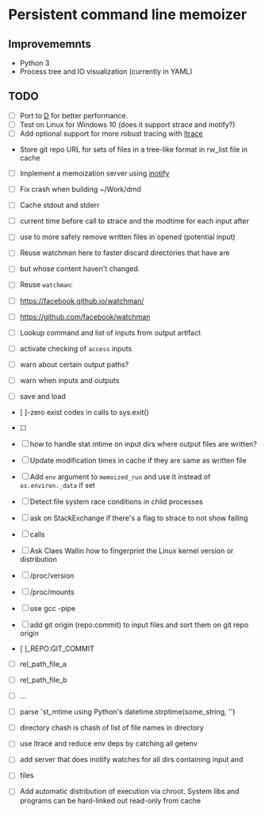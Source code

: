 # Persistent command line memoizer

## Improvememnts

- Python 3
- Process tree and IO visualization (currently in YAML)

## TODO

- [ ] Port to [D](http://dlang.org/) for better performance.
- [ ] Test on Linux for Windows 10 (does it support strace and inotify?)
- [ ] Add optional support for more robust tracing
  with [ltrace](https://en.wikipedia.org/wiki/Ltrace)
- Store git repo URL for sets of files in a tree-like format in rw_list file in cache
- [ ] Implement a memoization server using [inotify](https://en.wikipedia.org/wiki/Inotify)

- [ ] Fix crash when building ~/Work/dmd

- [ ] Cache stdout and stderr

- [ ] current time before call to strace and the modtime for each input after
- [ ] use to more safely remove written files in opened (potential input)
- [ ] Reuse watchman here to faster discard directories that have are
- [ ] but whose content haven't changed.

- [ ] Reuse `watchman`:
- [ ] https://facebook.github.io/watchman/
- [ ] https://github.com/facebook/watchman

- [ ] Lookup command and list of inputs from output artifact

- [ ] activate checking of `access` inputs

- [ ] warn about certain output paths?
- [ ] warn when inputs and outputs

- [ ] save and load
- [ ]-zero exist codes in calls to sys.exit()
- [ ]

- [ ] how to handle stat mtime on input dirs where output files are written?

- [ ] Update modification times in cache if they are same as written file

- [ ] Add `env` argument to `memoized_run` and use it instead of `os.environ._data` if set

- [ ] Detect file system race conditions in child processes

- [ ] ask on StackExchange if there's a flag to strace to not show failing
- [ ] calls

- [ ] Ask Claes Wallin how to fingerprint the Linux kernel version or distribution
- [ ] /proc/version
- [ ] /proc/mounts

- [ ] use gcc -pipe

- [ ] add git origin (repo:commit) to input files and sort them on git repo origin
- [ ]_REPO:GIT_COMMIT
- [ ] rel_path_file_a
- [ ] rel_path_file_b
- [ ] ...

- [ ] parse 'st_mtime using Python's datetime.strptime(some_string, '')

- [ ] directory chash is chash of list of file names in directory

- [ ] use ltrace and reduce env deps by catching all getenv

- [ ] add server that does inotify watches for all dirs containing input and
- [ ] files

- [ ] Add automatic distribution of execution via chroot. System libs and
  programs can be hard-linked out read-only from cache
